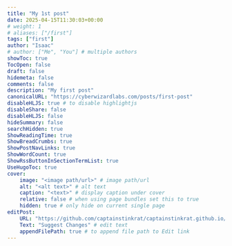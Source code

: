```yaml
---
title: "My 1st post"
date: 2025-04-15T11:30:03+00:00
# weight: 1
# aliases: ["/first"]
tags: ["first"]
author: "Isaac"
# author: ["Me", "You"] # multiple authors
showToc: true
TocOpen: false
draft: false
hidemeta: false
comments: false
description: "My first post"
canonicalURL: "https://cyberwizardlabs.com/posts/first-post"
disableHLJS: true # to disable highlightjs
disableShare: false
disableHLJS: false
hideSummary: false
searchHidden: true
ShowReadingTime: true
ShowBreadCrumbs: true
ShowPostNavLinks: true
ShowWordCount: true
ShowRssButtonInSectionTermList: true
UseHugoToc: true
cover:
    image: "<image path/url>" # image path/url
    alt: "<alt text>" # alt text
    caption: "<text>" # display caption under cover
    relative: false # when using page bundles set this to true
    hidden: true # only hide on current single page
editPost:
    URL: "https://github.com/captainstinkrat/captainstinkrat.github.io/content"
    Text: "Suggest Changes" # edit text
    appendFilePath: true # to append file path to Edit link
---
```

